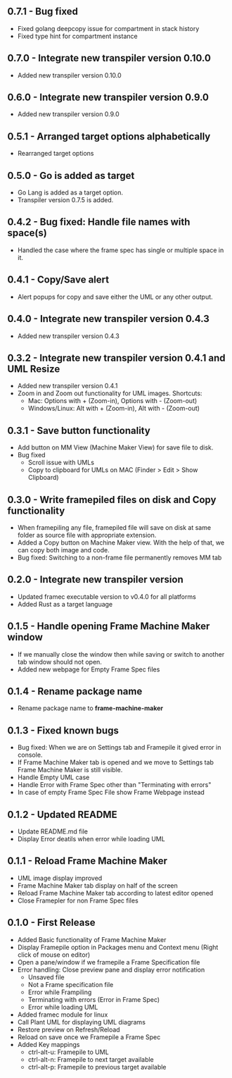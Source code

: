 ## 0.7.1 - Bug fixed
  * Fixed golang deepcopy issue for compartment in stack history
  * Fixed type hint for compartment instance
  
## 0.7.0 - Integrate new transpiler version 0.10.0
  * Added new transpiler version 0.10.0
## 0.6.0 - Integrate new transpiler version 0.9.0
  * Added new transpiler version 0.9.0
## 0.5.1 - Arranged target options alphabetically
  * Rearranged target options

## 0.5.0 - Go is added as target
  * Go Lang is added as a target option.
  * Transpiler version 0.7.5 is added.

## 0.4.2 - Bug fixed: Handle file names with space(s)
  * Handled the case where the frame spec has single or multiple space in it.

## 0.4.1 - Copy/Save alert
  * Alert popups for copy and save either the UML or any other output.

## 0.4.0 - Integrate new transpiler version 0.4.3
  * Added new transpiler version 0.4.3

## 0.3.2 - Integrate new transpiler version 0.4.1 and UML Resize
  * Added new transpiler version 0.4.1
  * Zoom in and Zoom out functionality for UML images. Shortcuts:
    * Mac: Options with + (Zoom-in), Options with - (Zoom-out)
    * Windows/Linux: Alt with + (Zoom-in), Alt with - (Zoom-out)

## 0.3.1 - Save button functionality
* Add button on MM View (Machine Maker View) for save file to disk.
* Bug fixed
  * Scroll issue with UMLs
  * Copy to clipboard for UMLs on MAC (Finder > Edit > Show Clipboard)

## 0.3.0 - Write framepiled files on disk and Copy functionality
* When framepiling any file, framepiled file will save on disk at same folder as source file with appropriate extension.
* Added a Copy button on Machine Maker view. With the help of that, we can copy both image and code.
* Bug fixed: Switching to a non-frame file permanently removes MM tab 

## 0.2.0 - Integrate new transpiler version
* Updated framec executable version to v0.4.0 for all platforms
* Added Rust as a target language 

## 0.1.5 - Handle opening Frame Machine Maker window
* If we manually close the window then while saving or switch to another tab window should not open.
* Added new webpage for Empty Frame Spec files

## 0.1.4 - Rename package name
* Rename package name to **frame-machine-maker**

## 0.1.3 - Fixed known bugs
* Bug fixed: When we are on Settings tab and Framepile it gived error in console.
* If Frame Machine Maker tab is opened and we move to Settings tab Frame Machine Maker is still visible.
* Handle Empty UML case
* Handle Error with Frame Spec other than "Terminating with errors"
* In case of empty Frame Spec File show Frame Webpage instead

## 0.1.2 - Updated README
* Update README.md file
* Display Error deatils when error while loading UML

## 0.1.1 - Reload Frame Machine Maker
* UML image display improved
* Frame Machine Maker tab display on half of the screen
* Reload Frame Machine Maker tab according to latest editor opened
* Close Framepler for non Frame Spec files

## 0.1.0 - First Release
* Added Basic functionality of Frame Machine Maker
* Display Framepile option in Packages menu and Context menu (Right click of mouse on editor)
* Open a pane/window if we framepile a Frame Specification file
* Error handling: Close preview pane and display error notification
  * Unsaved file
  * Not a Frame specification file
  * Error while Frampiling
  * Terminating with errors (Error in Frame Spec)
  * Error while loading UML
* Added framec module for linux
* Call Plant UML for displaying UML diagrams
* Restore preview on Refresh/Reload
* Reload on save once we Framepile a Frame Spec
* Added Key mappings
  * ctrl-alt-u: Framepile to UML
  * ctrl-alt-n: Framepile to next target available
  * ctrl-alt-p: Framepile to previous target available

